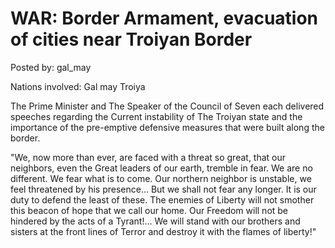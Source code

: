 # WAR: Border Armament, evacuation of cities near Troiyan Border

Posted by: gal_may

Nations involved: Gal may Troiya

The Prime Minister and The Speaker of the Council of Seven each delivered speeches regarding the Current instability of The Troiyan state and the importance of the pre-emptive defensive measures that were built along the border.

"We, now more than ever, are faced with a threat so great, that our neighbors, even the Great leaders of our earth, tremble in fear. We are no different. We fear what is to come. Our northern neighbor is unstable, we feel threatened by his presence... But we shall not fear any longer. It is our duty to defend the least of these. The enemies of Liberty will not smother this beacon of hope that we call our home. Our Freedom will not be hindered by the acts of a Tyrant!... We will stand with our brothers and sisters at the front lines of Terror and destroy it with the flames of liberty!"